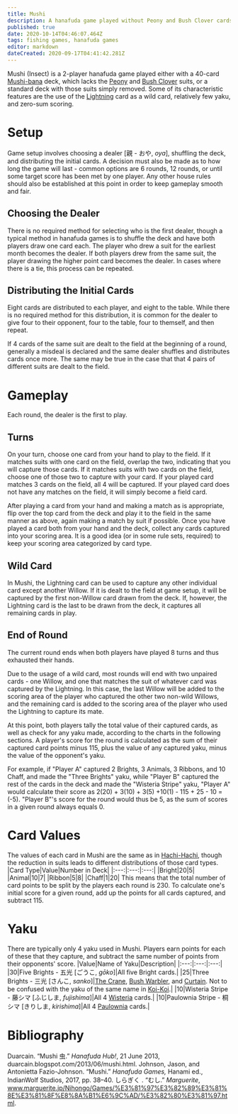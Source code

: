 ```yaml
---
title: Mushi
description: A hanafuda game played without Peony and Bush Clover cards
published: true
date: 2020-10-14T04:46:07.464Z
tags: fishing games, hanafuda games
editor: markdown
dateCreated: 2020-09-17T04:41:42.281Z
---
```


Mushi (Insect) is a 2-player hanafuda game played either with a 40-card [Mushi-bana](/en/hanafuda/patterns/mushibana) deck, which lacks the [Peony](/en/hanafuda/suits/peony) and [Bush Clover](/en/hanafuda/suits/bush-clover) suits, or a standard deck with those suits simply removed. Some of its characteristic features are the use of the [Lightning](/en/hanafuda/suits/willow) card as a wild card, relatively few yaku, and zero-sum scoring.
# Setup
Game setup involves choosing a dealer [親 - おや, *oya*], shuffling the deck, and distributing the initial cards. A decision must also be made as to how long the game will last - common options are 6 rounds, 12 rounds, or until some target score has been met by one player. Any other house rules should also be established at this point in order to keep gameplay smooth and fair.
## Choosing the Dealer
There is no required method for selecting who is the first dealer, though a typical method in hanafuda games is to shuffle the deck and have both players draw one card each. The player who drew a suit for the earliest month becomes the dealer. If both players drew from the same suit, the player drawing the higher point card becomes the dealer. In cases where there is a tie, this process can be repeated.
## Distributing the Initial Cards
Eight cards are distributed to each player, and eight to the table. While there is no required method for this distribution, it is common for the dealer to give four to their opponent, four to the table, four to themself, and then repeat.

If 4 cards of the same suit are dealt to the field at the beginning of a round, generally a misdeal is declared and the same dealer shuffles and distributes cards once more. The same may be true in the case that that 4 pairs of different suits are dealt to the field.
# Gameplay
Each round, the dealer is the first to play.
## Turns
On your turn, choose one card from your hand to play to the field. If it matches suits with one card on the field, overlap the two, indicating that you will capture those cards. If it matches suits with two cards on the field, choose one of those two to capture with your card. If your played card matches 3 cards on the field, all 4 will be captured. If your played card does not have any matches on the field, it will simply become a field card.

After playing a card from your hand and making a match as is appropriate, flip over the top card from the deck and play it to the field in the same manner as above, again making a match by suit if possible. Once you have played a card both from your hand and the deck, collect any cards captured into your scoring area. It is a good idea (or in some rule sets, required) to keep your scoring area categorized by card type.
## Wild Card
In Mushi, the Lightning card can be used to capture any other individual card except another Willow. If it is dealt to the field at game setup, it will be captured by the first non-Willow card drawn from the deck. If, however, the Lightning card is the last to be drawn from the deck, it captures all remaining cards in play.
## End of Round
The current round ends when both players have played 8 turns and thus exhausted their hands.

Due to the usage of a wild card, most rounds will end with two unpaired cards - one Willow, and one that matches the suit of whatever card was captured by the Lightning. In this case, the last Willow will be added to the scoring area of the player who captured the other two non-wild Willows, and the remaining card is added to the scoring area of the player who used the Lightning to capture its mate.

At this point, both players tally the total value of their captured cards, as well as check for any yaku made, according to the charts in the following sections. A player's score for the round is calculated as the sum of their captured card points minus 115, plus the value of any captured yaku, minus the value of the opponent's yaku. 

For example, if "Player A" captured 2 Brights, 3 Animals, 3 Ribbons, and 10 Chaff, and made the "Three Brights" yaku, while "Player B" captured the rest of the cards in the deck and made the "Wisteria Stripe" yaku, "Player A" would calculate their score as 2(20) + 3(10) + 3(5) +10(1) - 115 + 25 - 10 = (-5). "Player B"'s score for the round would thus be 5, as the sum of scores in a given round always equals 0.
# Card Values
The values of each card in Mushi are the same as in [Hachi-Hachi](/en/hanafuda/games/hachi-hachi), though the reduction in suits leads to different distributions of those card types.
|Card Type|Value|Number in Deck|
|:---:|:---:|:---:|
|Bright|20|5|
|Animal|10|7|
|Ribbon|5|8|
|Chaff|1|20|
This means that the total number of card points to be split by the players each round is 230. To calculate one's initial score for a given round, add up the points for all cards captured, and subtract 115.
# Yaku
There are typically only 4 yaku used in Mushi. Players earn points for each of these that they capture, and subtract the same number of points from their opponents' score.
|Value|Name of Yaku|Description|
|:---:|:---:|:---:|
|30|Five Brights - 五光 [ごうこ, *gōko*]|All five Bright cards.|
|25|Three Brights - 三光 [さんこ, *sanko*]|[The Crane](/en/hanafuda/suits/pine), [Bush Warbler](/en/hanafuda/suits/plum-blossom), and [Curtain](/en/hanafuda/suits/cherry-blossom). Not to be confused with the yaku of the same name in [Koi-Koi](/en/hanafuda/games/koi-koi).|
|10|Wisteria Stripe - 藤シマ [ふじしま, *fujishima*]|All 4 [Wisteria](/en/hanafuda/suits/wisteria) cards.|
|10|Paulownia Stripe - 桐シマ [きりしま, *kirishima*]|All 4 [Paulownia](/en/hanafuda/suits/paulownia) cards.|
# Bibliography
Duarcain. “Mushi 虫.” *Hanafuda Hub!*, 21 June 2013, duarcain.blogspot.com/2013/06/mushi.html.
Johnson, Jason, and Antonietta Fazio-Johnson. “Mushi.” *Hanafuda Games,* Hanami ed., IndianWolf Studios, 2017, pp. 38–40. 
しらぎく . “むし.” *Marguerite*, www.marguerite.jp/Nihongo/Games/%E3%81%97%E3%82%89%E3%81%8E%E3%81%8F%E8%8A%B1%E6%9C%AD/%E3%82%80%E3%81%97.html. 
